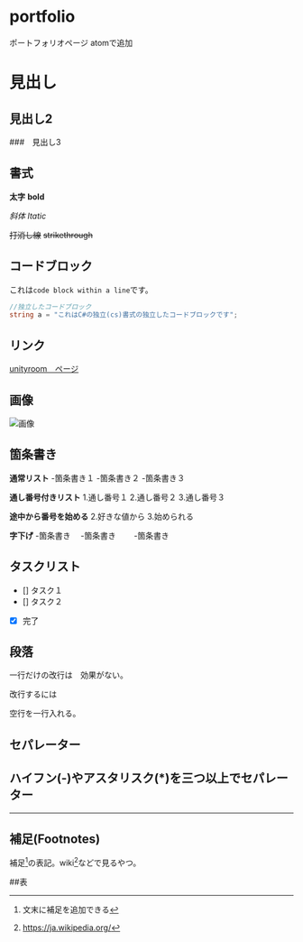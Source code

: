 # portfolio
ポートフォリオページ
atomで追加

# 見出し

## 見出し2

###　見出し3

## 書式
**太字** **bold**

*斜体* *Itatic*

~~打消し線~~
~~strikethrough~~

## コードブロック
これは`code block within a line`です。

```cs
//独立したコードブロック
string a = "これはC#の独立(cs)書式の独立したコードブロックです";
```
## リンク
[unityroom　ページ](https://unityroom.com/users/6ay9uw5scqfnjok7igl8)

## 画像
![画像](https://user-images.githubusercontent.com/82490581/149071716-afb1fdc7-cf95-48e1-95c8-d14d8cc66348.png)

## 箇条書き
**通常リスト**
-箇条書き１
-箇条書き２
-箇条書き３

**通し番号付きリスト**
1.通し番号１
2.通し番号２
3.通し番号３

**途中から番号を始める**
2.好きな値から
3.始められる

**字下げ**
-箇条書き
　-箇条書き
　　-箇条書き

## タスクリスト
- [] タスク１
- [] タスク２
- [x] 完了

## 段落
一行だけの改行は　効果がない。

改行するには

空行を一行入れる。

## セパレーター
ハイフン(-)やアスタリスク(*)を三つ以上でセパレーター
---

***
## 補足(Footnotes)
補足[^1]の表記。wiki[^2]などで見るやつ。

##表


[^1]: 文末に補足を追加できる

[^2]: https://ja.wikipedia.org/
